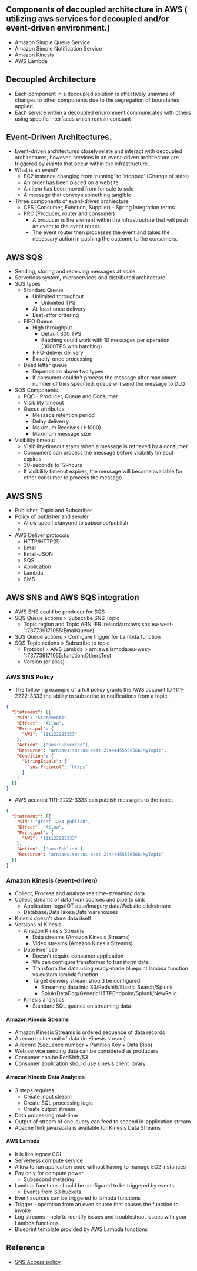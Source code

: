 ## Components of decoupled architecture in AWS ( utilizing aws services for decoupled and/or event-driven environment.)

* Amazon Simple Queue Service
* Amazon Simple Notification Service
* Amazon Kinesis
* AWS Lambda


## Decoupled Architecture

* Each component in a decoupled solution is effectively unaware of changes to other components due to the segregation of boundaries applied.
* Each service within a decoupled environment communicates with others using specific interfaces which remain constant

## Event-Driven Architectures.

* Event-driven architectures closely relate and interact with decoupled architectures, however, services in an event-driven architecture are triggered by *events* that occur within the infrastructure.
* What is an event?
  * EC2 instance changing from ‘running’ to ‘stopped’ (Change of state)
  * An order has been placed on a website
  * An item has been moved from for sale to sold
  * A message that conveys something tangible
* Three components of event-driven archiecture
  * CFS (Consumer, Function, Supplier) - Spring Integration terms
  * PRC (Producer, router and consumer)
    * A producer is the element within the infrastructure that will push an event to the event router.
    * The event router then processes the event and takes the necessary action in pushing the outcome to the consumers.


## AWS SQS

* Sending, storing and receiving messages at scale
* Serverless system, microservices and distributed architecture
* SQS types
  * Standard Queue
    * Unlimited throughput
      * Unlimited TPS
    * At-least once delivery
    * Best-effor ordering
  * FIFO Queue
    * High throughput
      * Default 300 TPS
      * Batching could work with 10 messages per operation (3000TPS with batching)
    * FIFO-deliver delivery
    * Exactly-once processing
  * Dead letter queue
    * Depends on above two types
    * If consumer couldn't process the message after maxiumum number of tries specified, queue will send the message to DLQ
* SQS Components
  * PQC - Producer, Queue and Consumer
  * Visibility timeout
  * Queue attributes
    * Message retention period
    * Delay deliverry
    * Maximum Receives (1-1000)
    * Maximum message size
* Visibility timeout
  * Visibility-timeout starts when a message is retrieved by a consumer
  * Consumers can process the message before visibility timeout expires
  * 30-seconds to 12-hours
  * If visibility timeout expires, the message will become available for other consumer to process the message

## AWS SNS

* Publisher, Topic and Subscriber
* Policy of publisher and sender
  * Allow specific/anyone to subscribe/publish
  * 
* AWS Deliver protocols
  * HTTP/HTTP(S)
  * Email
  * Email-JSON
  * SQS
  * Application
  * Lambda
  * SMS
  
## AWS SNS and AWS SQS integration

* AWS SNS could be producer for SQS
* SQS Queue actions > Subscribe SNS Topic
  * Topic region and Topic ARN (ER Ireland/arn:aws:sns:eu-west-1:737739171055:EmailQueue)
* SQS Queue actions > Configure trigger for Lambda function
* SQS Topic actions > Subscribe to topic
  * Protocol > AWS Lambda > arn:aws:lambda:eu-west-1:737739171055:function:OthersTest
  * Version (or alias)
  

### AWS SNS Policy

* The following example of a full policy grants the AWS account ID 1111-2222-3333 the ability to subscribe to notifications from a topic.

```json
{
  "Statement": [{
    "Sid": "Statement1",
    "Effect": "Allow",
    "Principal": {
      "AWS": "111122223333"
    },
    "Action": ["sns:Subscribe"],
    "Resource": "arn:aws:sns:us-east-2:444455556666:MyTopic",
    "Condition": {
      "StringEquals": {
        "sns:Protocol": "https"
      }
    }
  }]
}
```

* AWS account 1111-2222-3333 can publish messages to the topic.

```json
{
  "Statement": [{
    "Sid": "grant-1234-publish",
    "Effect": "Allow",
    "Principal": {
      "AWS": "111122223333"
    },
    "Action": ["sns:Publish"],
    "Resource": "arn:aws:sns:us-east-2:444455556666:MyTopic"
  }]
}
```


### Amazon Kinesis (event-driven)

* Collect, Process and analyze realtime-streaming data
* Collect streams of data from sources and pipe to sink
  * Application-logs/IOT data/Imagery data/Website clickstream
  * Database/Data lakes/Data warehouses
* Kinesis doesn't store data itself
* Versions of Kinesis
  * Amazon Kinesis Streams
    * Data streams (Amazon Kinesis Streams)
    * Video streams (Amazon Kinesis Streams)
  * Date Firehose
    * Doesn't require consumer application
    * We can configure transformer to transform data
    * Transform the data using ready-made blueprint lambda function vs custom lambda function
    * Target delivery stream should be configured
      * Streaming data into S3/Redshift/Elastic Search/Splunk
      * Spluk/DataDog/GenericHTTPEndpoint/Splunk/NewRelic
  * Kinesis analytics
    * Standard SQL queries on streaming data

#### Amazon Kinesis Streams

* Amazon Kinesis Streams is ordered sequence of data records
* A record is the unit of data (in Kinesis stream)
* A record (Sequence number + Partition Key + Data Blob)
* Web service sending data can be considered as producers
* Consumer can be RedShift/S3
* Consumer application should use kinesis client library

#### Amazon Kinesis Data Analytics

* 3 steps requires 
  * Create input stream
  * Create SQL processing logic
  * Create output stream
* Data processing real-time
* Output of stream of one-query can feed to second in-application stream
* Apache flink java/scala is available for Kinesis Data Streams


#### AWS Lambda

* It is like legacy CGI
* Serverless compute service
* Allow to run application code without having to manage EC2 instances
* Pay only for compute power
  * Subsecond metering
* Lambda functions should be configured to be triggered by events
  * Events from S3 buckets
* Event sources can be triggered to lambda functions
* Trigger - operation from an even source that causes the function to invoke
* Log streams - help to identify issues and troubleshoot issues with your Lambda functions
* Blueprint template provided by AWS Lambda functions


## Reference

* [SNS Access policy](https://github.com/awsdocs/amazon-sns-developer-guide/blob/master/doc_source/sns-access-policy-use-cases.md)